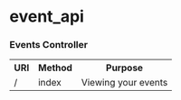 # event_api
<h3>Events Controller</h3>
<table>
    <tr>
    <th>URI</th>
    <th>Method</th>
    <th>Purpose</th>
    </tr> 
    <tr>
        <td>/</td>
        <td>index</td>
        <td>Viewing your events</td>
    </tr>
    
    
    
    
    
    
</table>
